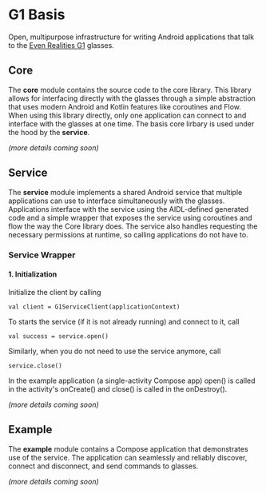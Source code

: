# G1 Basis
Open, multipurpose infrastructure for writing Android applications that talk to the [Even Realities G1](https://www.evenrealities.com/g1) glasses.

## Core
The **core** module contains the source code to the core library. 
This library allows for interfacing directly with the glasses through a simple abstraction that uses modern Android and Kotlin features like coroutines and Flow. 
When using this library directly, only one application can connect to and interface with the glasses at one time. The basis core lirbary is used under the hood by the **service**.

*(more details coming soon)*

## Service
The **service** module implements a shared Android service that multiple applications can use to interface simultaneously with the glasses.  
Applications interface with the service using the AIDL-defined generated code and a simple wrapper that exposes the service using coroutines and flow the way the Core library does.
The service also handles requesting the necessary permissions at runtime, so calling applications do not have to.

### Service Wrapper

#### 1. Initialization

Initialize the client by calling

```
val client = G1ServiceClient(applicationContext)
```

To starts the service (if it is not already running) and connect to it, call

```
val success = service.open()
```

Similarly, when you do not need to use the service anymore, call

```
service.close()
```

In the example application (a single-activity Compose app) open() is called in the activity's onCreate() and close() is called in the onDestroy().



*(more details coming soon)*

## Example
The **example** module contains a Compose application that demonstrates use of the service. 
The application can seamlessly and reliably discover, connect and disconnect, and send commands to glasses.

*(more details coming soon)*

